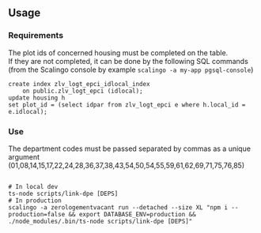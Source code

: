## Usage

### Requirements

The plot ids of concerned housing must be completed on the table.
<br/>If they are not completed, it can be done by the following SQL commands (from the Scalingo console by example `scalingo -a my-app pgsql-console`)
```shell
create index zlv_logt_epci_idlocal_index
    on public.zlv_logt_epci (idlocal);
update housing h
set plot_id = (select idpar from zlv_logt_epci e where h.local_id = e.idlocal);
```

### Use
The department codes must be passed separated by commas as a unique argument (01,08,14,15,17,22,24,28,36,37,38,43,54,50,54,55,59,61,62,69,71,75,76,85)

```shell

# In local dev
ts-node scripts/link-dpe [DEPS]
# In production
scalingo -a zerologementvacant run --detached --size XL "npm i --production=false && export DATABASE_ENV=production && ./node_modules/.bin/ts-node scripts/link-dpe [DEPS]"
```
